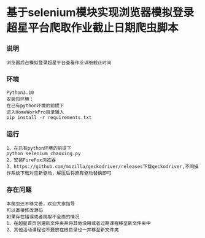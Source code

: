 基于selenium模块实现浏览器模拟登录超星平台爬取作业截止日期爬虫脚本
=====
### 说明
    浏览器后台模拟登录超星平台查看作业详细截止时间
### 环境
    Python3.10
    安装包环境：
    在已有python环境的前提下
    进入HomeWorkPro目录输入
    pip install -r requirements.txt
    
### 运行
    1、在已有python环境的前提下
    python selenium_chaoxing.py
    2、安装FireFox浏览器
    3、https://github.com/mozilla/geckodriver/releases下载geckodriver,不同操作系统下载对应新驱动，解压后将原有驱动替换即可
    
### 存在问题
    本爬虫还不够完善，欢迎大家指导
    可以直接修改源码
    如果存在错误或者爬取不全面的情况
    1、在超星首页创建新文件夹并将其他没用或者过期课程移至新文件夹中
    2、其他活动课程也不要放在根目录也一并移至新文件夹
